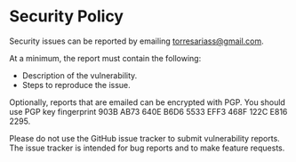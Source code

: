 # Security Policy

Security issues can be reported by emailing torresariass@gmail.com.

At a minimum, the report must contain the following:

- Description of the vulnerability.
- Steps to reproduce the issue.

Optionally, reports that are emailed can be encrypted with PGP. You should use
PGP key fingerprint 903B AB73 640E B6D6 5533 EFF3 468F 122C E816 2295.

Please do not use the GitHub issue tracker to submit vulnerability reports. The
issue tracker is intended for bug reports and to make feature requests.
